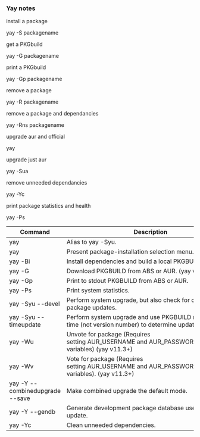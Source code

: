 ### Yay notes

install a package

yay -S packagename

get a PKGbuild

yay -G packagename

print a PKGbuild

yay -Gp packagename

remove a package

yay -R packagename

remove a package and dependancies

yay -Rns packagename

upgrade aur and official

yay

upgrade just aur

yay -Sua

remove unneeded dependancies

yay -Yc

print package statistics and health

yay -Ps

| Command                         | Description                                                                                            |
|---------------------------------|--------------------------------------------------------------------------------------------------------|
| yay                             | Alias to yay -Syu.                                                                                     |
| yay <Search Term>               | Present package-installation selection menu.                                                           |
| yay -Bi <dir>                   | Install dependencies and build a local PKGBUILD.                                                       |
| yay -G <AUR Package>            | Download PKGBUILD from ABS or AUR. (yay v12.0+)                                                        |
| yay -Gp <AUR Package>           | Print to stdout PKGBUILD from ABS or AUR.                                                              |
| yay -Ps                         | Print system statistics.                                                                               |
| yay -Syu --devel                | Perform system upgrade, but also check for development package updates.                                |
| yay -Syu --timeupdate           | Perform system upgrade and use PKGBUILD modification time (not version number) to determine update.    |
| yay -Wu <AUR Package>           | Unvote for package (Requires setting AUR_USERNAME and AUR_PASSWORD environment variables) (yay v11.3+) |
| yay -Wv <AUR Package>           | Vote for package (Requires setting AUR_USERNAME and AUR_PASSWORD environment variables). (yay v11.3+)  |
| yay -Y --combinedupgrade --save | Make combined upgrade the default mode.                                                                |
| yay -Y --gendb                  | Generate development package database used for devel update.                                           |
| yay -Yc                         | Clean unneeded dependencies.                                                                           |


